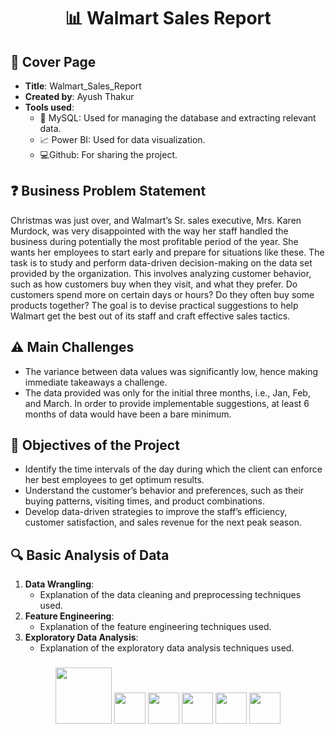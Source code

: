 <div align="center">

# :bar_chart: Walmart Sales Report

</div>

<div>

## :page_facing_up: Cover Page
- **Title**: Walmart_Sales_Report
- **Created by**: Ayush Thakur
- **Tools used**:
  - :floppy_disk: MySQL: Used for managing the database and extracting relevant data.
  - :chart_with_upwards_trend: Power BI: Used for data visualization.
  - 💻Github: For sharing the project.

</div>

<div>

</div>

<div>

## :question: Business Problem Statement
Christmas was just over, and Walmart’s Sr. sales executive, Mrs. Karen Murdock, was very disappointed with the way her staff handled the business during potentially the most profitable period of the year. She wants her employees to start early and prepare for situations like these. The task is to study and perform data-driven decision-making on the data set provided by the organization. This involves analyzing customer behavior, such as how customers buy when they visit, and what they prefer. Do customers spend more on certain days or hours? Do they often buy some products together? The goal is to devise practical suggestions to help Walmart get the best out of its staff and craft effective sales tactics.

</div>

<div>

## :warning: Main Challenges
- The variance between data values was significantly low, hence making immediate takeaways a challenge.
- The data provided was only for the initial three months, i.e., Jan, Feb, and March. In order to provide implementable suggestions, at least 6 months of data would have been a bare minimum.

</div>

<div>

## :dart: Objectives of the Project
- Identify the time intervals of the day during which the client can enforce her best employees to get optimum results.
- Understand the customer’s behavior and preferences, such as their buying patterns, visiting times, and product combinations.
- Develop data-driven strategies to improve the staff’s efficiency, customer satisfaction, and sales revenue for the next peak season.

</div>

<div>

## :mag: Basic Analysis of Data
1. **Data Wrangling**:
   - Explanation of the data cleaning and preprocessing techniques used.
2. **Feature Engineering**:
   - Explanation of the feature engineering techniques used.
3. **Exploratory Data Analysis**:
   - Explanation of the exploratory data analysis techniques used.

</div>



<div align="left">
    <p align="center">  
      <h3 align="center">
        <img src="https://media.giphy.com/media/DS89v1NqpzCqA/giphy.gif" width="90px">
        <img src="https://media.giphy.com/media/5xaOcLBK3ktpfSfLcVa/giphy.gif" width="50px">
        <img src="https://media.giphy.com/media/QoUU3x1dH505y/giphy.gif" width="50px">
        <img src="https://media.giphy.com/media/LncsBVKWzRKRpzEdMw/giphy.gif" width="50px">
        <img src="https://media.giphy.com/media/KI9S4tfLdMaK4/giphy.gif" width="50px">
        <img src="https://media.giphy.com/media/TlK63Er5sVKVBLMQVMY/giphy.gif" width="50px">
      </h3>
   </div>
 
